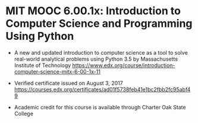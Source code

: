 # MIT MOOC 6.00.1x: Introduction to Computer Science and Programming Using Python

- A new and updated introduction to computer science as a tool to solve real-world analytical problems using Python 3.5 by Massachusetts Institute of Technology
https://www.edx.org/course/introduction-computer-science-mitx-6-00-1x-11

* Verified certificate issued on August 3, 2017
https://courses.edx.org/certificates/ad01f5738feb41e1bc2fbb2fc95abf49

- Academic credit for this course is available through Charter Oak State College
